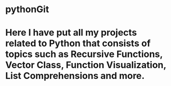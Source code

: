 # pythonGit
# Here I have put all my projects related to Python that consists of topics such as Recursive Functions, Vector Class, Function Visualization, List Comprehensions and more.
